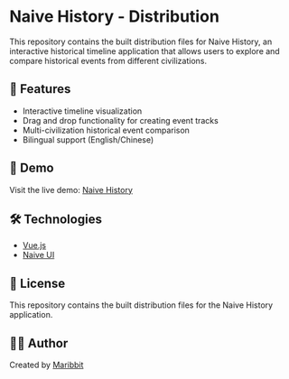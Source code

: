 # Naive History - Distribution

This repository contains the built distribution files for Naive History, an interactive historical timeline application that allows users to explore and compare historical events from different civilizations.

## 🌟 Features

- Interactive timeline visualization
- Drag and drop functionality for creating event tracks
- Multi-civilization historical event comparison
- Bilingual support (English/Chinese)

## 🚀 Demo

Visit the live demo: [Naive History](https://maribbit.github.io/naive-history-app)

## 🛠️ Technologies

- [Vue.js](https://vuejs.org/)
- [Naive UI](https://github.com/tusen-ai/naive-ui)

## 📄 License

This repository contains the built distribution files for the Naive History application.

## 👨‍💻 Author

Created by [Maribbit](https://github.com/Maribbit)
